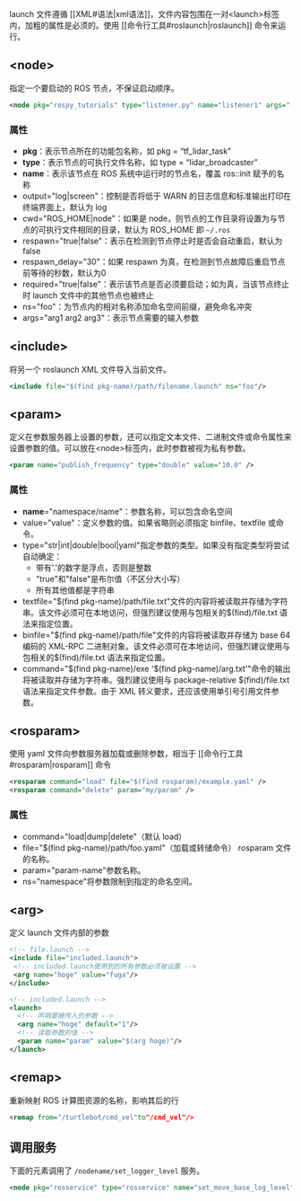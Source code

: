 launch 文件遵循 [[XML#语法|xml语法]]，文件内容包围在一对\<launch>标签内，加粗的属性是必须的。使用 [[命令行工具#roslaunch|roslaunch]] 命令来运行。

## \<node>

指定一个要启动的 ROS 节点，不保证启动顺序。

```xml
<node pkg="rospy_tutorials" type="listener.py" name="listener1" args="--test" respawn="true" />
```

### 属性

- **pkg**：表示节点所在的功能包名称，如 pkg = “tf_lidar_task”
- **type**：表示节点的可执行文件名称，如 type = “lidar_broadcaster”
- **name**：表示该节点在 ROS 系统中运行时的节点名，覆盖 ros::init 赋予的名称
- output="log|screen"：控制是否将低于 WARN 的日志信息和标准输出打印在终端界面上，默认为 log
- cwd="ROS_HOME|node"：如果是 node，则节点的工作目录将设置为与节点的可执行文件相同的目录，默认为 ROS_HOME 即 `~/.ros`
- respawn="true|false"：表示在检测到节点停止时是否会自动重启，默认为 false
- respawn_delay="30"：如果 respawn 为真，在检测到节点故障后重启节点前等待的秒数，默认为0
- required="true|false"：表示该节点是否必须要启动；如为真，当该节点终止时 launch 文件中的其他节点也被终止
- ns="foo"：为节点内的相对名称添加命名空间前缀，避免命名冲突
- args="arg1 arg2 arg3"：表示节点需要的输入参数

## \<include>

将另一个 roslaunch XML 文件导入当前文件。

```xml
<include file="$(find pkg-name)/path/filename.launch" ns="foo"/>
```

## \<param>

定义在参数服务器上设置的参数，还可以指定文本文件、二进制文件或命令属性来设置参数的值。可以放在\<node>标签内，此时参数被视为私有参数。

```xml
<param name="publish_frequency" type="double" value="10.0" />
```

### 属性

- **name**="namespace/name"：参数名称，可以包含命名空间
- value="value"：定义参数的值。如果省略则必须指定 binfile、textfile 或命令。
- type="str|int|double|bool|yaml"指定参数的类型。如果没有指定类型将尝试自动确定：
	- 带有'.'的数字是浮点，否则是整数
	- "true"和"false"是布尔值（不区分大小写）
	- 所有其他值都是字符串
- textfile="\$(find pkg-name)/path/file.txt"文件的内容将被读取并存储为字符串。该文件必须可在本地访问，但强烈建议使用与包相关的$(find)/file.txt 语法来指定位置。
- binfile="\$(find pkg-name)/path/file"文件的内容将被读取并存储为 base 64 编码的 XML-RPC 二进制对象。该文件必须可在本地访问，但强烈建议使用与包相关的$(find)/file.txt 语法来指定位置。   
- command="\$(find pkg-name)/exe '\$(find pkg-name)/arg.txt'"命令的输出将被读取并存储为字符串。强烈建议使用与 package-relative $(find)/file.txt 语法来指定文件参数。由于 XML 转义要求，还应该使用单引号引用文件参数。

## \<rosparam>

使用 yaml 文件向参数服务器加载或删除参数，相当于 [[命令行工具#rosparam|rosparam]] 命令

```xml
<rosparam command="load" file="$(find rosparam)/example.yaml" />
<rosparam command="delete" param="my/param" />
```

### 属性

- command="load|dump|delete"（默认 load）
- file="$(find pkg-name)/path/foo.yaml"（加载或转储命令） rosparam 文件的名称。
- param="param-name"参数名称。
- ns="namespace"将参数限制到指定的命名空间。

## \<arg>

定义 launch 文件内部的参数

 ```xml
<!-- file.launch -->
<include file="included.launch">
  <!-- included.launch使用到的所有参数必须被设置 -->
  <arg name="hoge" value="fuga"/>
</include>
```

```xml
<!-- included.launch -->
<launch>
  <!-- 声明要被传入的参数 -->
  <arg name="hoge" default="1"/> 
  <!-- 读取参数的值 -->
  <param name="param" value="$(arg hoge)"/>
</launch>
```

## \<remap>

重新映射 ROS 计算图资源的名称，影响其后的行

```xml
<remap from="/turtlebot/cmd_vel"to"/cmd_vel"/>
```

## 调用服务

下面的元素调用了 `/nodename/set_logger_level` 服务。

```xml
<node pkg="rosservice" type="rosservice" name="set_move_base_log_level" args="call --wait /nodename/set_logger_level 'rosout' 'debug'" />
```